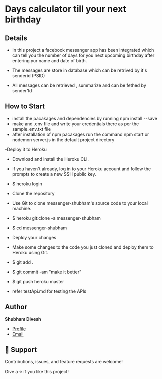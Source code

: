 # Days calculator till your next birthday

## Details

- In this project a facebook messanger app has been integrated which can tell you the number of days for you next upcoming birthday after entering yur name and date of birth. 

- The messages are store in database which can be retrived by it's senderid (PSID)
- All messages can be retrieved , summarize and can be fethed by sender'Id

## How to Start

- install the pacakages and dependencies by running npm install --save
- make and .env file and write your credentials there as per the sample_env.txt file
- after installation of npm pacakages run the command npm start or nodemon server.js in the default project directory

-Deploy it to Heroku 
- Download and install the Heroku CLI.

-   If you haven't already, log in to your Heroku account and follow the prompts to create a new SSH public key.

-   $ heroku login
-   Clone the repository
-   Use Git to clone messenger-shubham's source code to your local machine.

-   $ heroku git:clone -a messenger-shubham 
-   $ cd messenger-shubham
-   Deploy your changes
-   Make some changes to the code you just cloned and deploy them to Heroku using Git.

-   $ git add .
-   $ git commit -am "make it better"
-   $ git push heroku master

- refer testApi.md for testing the APIs

## Author

**Shubham Divesh**

- [Profile](https://github.com/diveshshubham "Shubham Divesh")
- [Email](mailto:divesh.shubham@gmail.com?subject=Hi "Hi!")


## 🤝 Support

Contributions, issues, and feature requests are welcome!

Give a ⭐️ if you like this project!